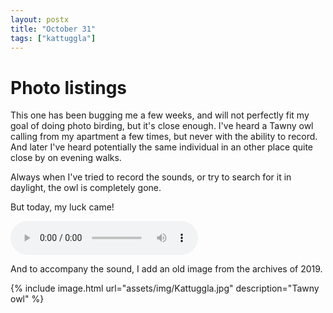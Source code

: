 ```yaml
---
layout: postx
title: "October 31"
tags: ["kattuggla"]
---
```

# Photo listings
This one has been bugging me a few weeks, and will not perfectly fit my goal
of doing photo birding, but it's close enough. I've heard a Tawny owl calling
from my apartment a few times, but never with the ability to record. And later
I've heard potentially the same individual in an other place quite close by on
evening walks.

Always when I've tried to record the sounds, or try to search for it in
  daylight, the owl is completely gone.

But today, my luck came!

<audio controls>
  <source src="/assets/audio/Kattuggla.ogg" type="audio/ogg">
  <source src="/assets/audio/Kattuggla.mp3" type="audio/mpeg">
  Your browser does not support <code>audio</code>.
</audio>

And to accompany the sound, I add an old image from the archives of 2019.

{% include image.html url="assets/img/Kattuggla.jpg" description="Tawny owl" %}
